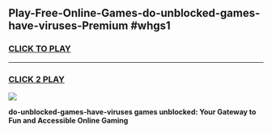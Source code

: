 
## Play-Free-Online-Games-do-unblocked-games-have-viruses-Premium #whgs1
<h3>
<a href="https://premium.freeplayer.one?title=do-unblocked-games-have-viruses&ref=8M">CLICK TO PLAY</a></h3>
<hr>

<h3>
<a href="https://premium.freeplayer.one?title=do-unblocked-games-have-viruses&ref=8M">CLICK 2 PLAY</a>
  
</h3>

<a href="https://premium.freeplayer.one?title=do-unblocked-games-have-viruses&ref=8M"><img src="https://clearcache.store/games.png"></a>


**do-unblocked-games-have-viruses games unblocked: Your Gateway to Fun and Accessible Online Gaming**
